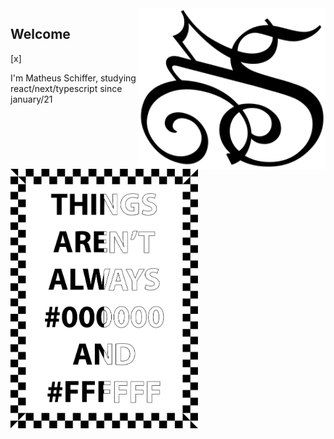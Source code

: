 <img src="MSlogo.svg" min-width="300px" max-width="300px" width="300px" align="right" alt="MS Logo">

<h2 alt="welcome" justify-text="space-around">Welcome</h2>
[x] <p alt="greetingText"> I'm Matheus Schiffer, studying react/next/typescript since january/21</p>

<img src="black-and-white.svg" min-width="300px" max-width="300px" width="300px" align="bottom" alt="Black'n'white">

